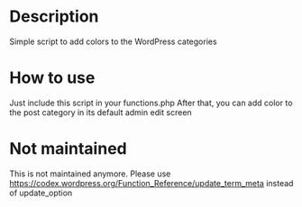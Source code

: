 # Description
Simple script to add colors to the WordPress categories

# How to use
Just include this script in your functions.php After that, you can add color to the post category in its default admin edit screen

# Not maintained
This is not maintained anymore. Please use https://codex.wordpress.org/Function_Reference/update_term_meta instead of update_option
